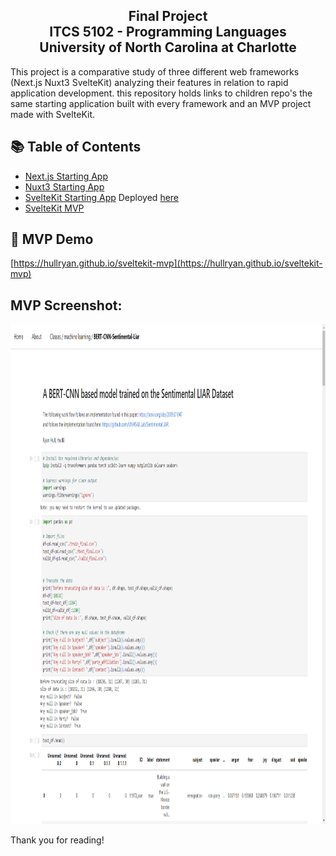 <h2 align="center" id="title">Final Project <br/> ITCS 5102 - Programming Languages <br/> University of North Carolina at Charlotte</h2>

<p id="description">This project is a comparative study of three different web frameworks (Next.js Nuxt3 SvelteKit) analyzing their features in relation to rapid application development. this repository holds links to children repo's the same starting application built with every framework and an MVP project made with SvelteKit.</p>

<h2>📚 Table of Contents</h2>

- [Next.js Starting App](https://github.com/HullRyan/nextjs-starting-app) 
- [Nuxt3 Starting App](https://github.com/HullRyan/nuxt3-starting-app)
- [SvelteKit Starting App](https://github.com/HullRyan/sveltekit-starting-app) Deployed [here](https://hullryan.github.io/sveltekit-starting-app/)
- [SvelteKit MVP](https://github.com/HullRyan/sveltekit-mvp)

<h2>🚀 MVP Demo</h2>

[https://hullryan.github.io/sveltekit-mvp](https://hullryan.github.io/sveltekit-mvp)

<h2>MVP Screenshot:</h2>

<img src="https://github.com/HullRyan/sveltekit-mvp/blob/main/screenshots/notebook.png" alt="project-screenshot" width="800" height="800/">

Thank you for reading!